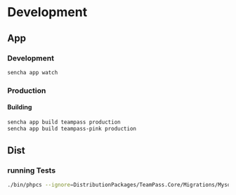 # Development

## App

### Development

```bash
sencha app watch
```


### Production

#### Building

```bash
sencha app build teampass production
sencha app build teampass-pink production
```



## Dist

### running Tests

```bash
./bin/phpcs --ignore=DistributionPackages/TeamPass.Core/Migrations/Mysql --standard=PSR12 DistributionPackages/
```